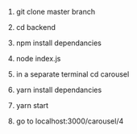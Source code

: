 1. git clone master branch
2. cd backend 
3. npm install dependancies
4. node index.js

5. in a separate terminal cd carousel
6. yarn install dependancies
7. yarn start
8. go to localhost:3000/carousel/4
